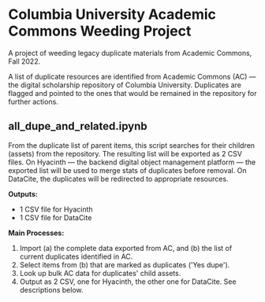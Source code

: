 # Columbia University Academic Commons Weeding Project
A project of weeding legacy duplicate materials from Academic Commons, Fall 2022.

A list of duplicate resources are identified from Academic Commons (AC) — the digital scholarship repository of Columbia University. Duplicates are flagged and pointed to the ones that would be remained in the repository for further actions.

## all_dupe_and_related.ipynb

From the duplicate list of parent items, this script searches for their children (assets) from the repository. The resulting list will be exported as 2 CSV files. On Hyacinth — the backend digital object management platform — the exported list will be used to merge stats of duplicates before removal. On DataCite, the duplicates will be redirected to appropriate resources.

**Outputs:**
- 1 CSV file for Hyacinth
- 1 CSV file for DataCite

**Main Processes:**
1. Import (a) the complete data exported from AC, and (b) the list of current duplicates identified in AC.
2. Select items from (b) that are marked as duplicates ('Yes dupe').
3. Look up bulk AC data for duplicates' child assets.
4. Output as 2 CSV, one for Hyacinth, the other one for DataCite. See descriptions below.
